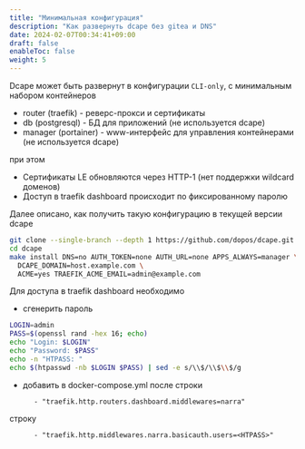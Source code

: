 ```yaml
---
title: "Минимальная конфигурация"
description: "Как развернуть dcape без gitea и DNS"
date: 2024-02-07T00:34:41+09:00
draft: false
enableToc: false
weight: 5
---
```


Dcape может быть развернут в конфигурации `CLI-only`, с минимальным набором контейнеров

* router (traefik) - реверс-прокси и сертификаты
* db (postgresql) - БД для приложений (не используется dcape)
* manager (portainer) - www-интерфейс для управления контейнерами (не используется dcape)

при этом

* Сертификаты LE обновляются через HTTP-1 (нет поддержки wildcard доменов)
* Доступ в traefik dashboard происходит по фиксированному паролю

Далее описано, как получить такую конфигурацию в текущей версии dcape


```bash
git clone --single-branch --depth 1 https://github.com/dopos/dcape.git
cd dcape
make install DNS=no AUTH_TOKEN=none AUTH_URL=none APPS_ALWAYS=manager \
  DCAPE_DOMAIN=host.example.com \
  ACME=yes TRAEFIK_ACME_EMAIL=admin@example.com
```

Для доступа в traefik dashboard необходимо

* сгенерить пароль

```bash
LOGIN=admin
PASS=$(openssl rand -hex 16; echo)
echo "Login: $LOGIN"
echo "Password: $PASS"
echo -n "HTPASS: "
echo $(htpasswd -nb $LOGIN $PASS) | sed -e s/\\$/\\$\\$/g
```

* добавить в docker-compose.yml после строки
```
      - "traefik.http.routers.dashboard.middlewares=narra"
```
строку
```
      - "traefik.http.middlewares.narra.basicauth.users=<HTPASS>"
```
